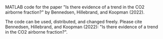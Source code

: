 MATLAB code for the paper "Is there evidence of a trend in the CO2 airborne fraction?" by Bennedsen, Hillebrand, and Koopman (2022).

The code can be used, distributed, and changed freely. Please cite Bennedsen, Hillebrand, and Koopman (2022): "Is there evidence of a trend in the CO2 airborne fraction?".
